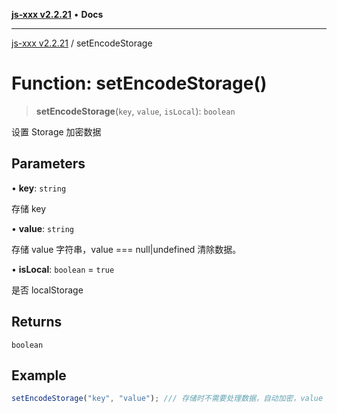 [**js-xxx v2.2.21**](../README.md) • **Docs**

***

[js-xxx v2.2.21](../README.md) / setEncodeStorage

# Function: setEncodeStorage()

> **setEncodeStorage**(`key`, `value`, `isLocal`): `boolean`

设置 Storage 加密数据

## Parameters

• **key**: `string`

存储 key

• **value**: `string`

存储 value 字符串，value === null|undefined 清除数据。

• **isLocal**: `boolean` = `true`

是否 localStorage

## Returns

`boolean`

## Example

```ts
setEncodeStorage("key", "value"); /// 存储时不需要处理数据，自动加密，value === null|undefined 清除数据。(boolean)
```
